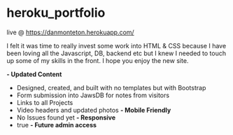 # heroku_portfolio

live @ https://danmonteton.herokuapp.com/

I felt it was time to really invest some work into HTML & CSS because I have been loving all the Javascript, DB, backend etc but I knew I needed to touch up some of my skills in the front. I hope you enjoy the new site.

**- Updated Content**
   * Designed, created, and built with no templates but with Bootstrap
   * Form submission into JawsDB for notes from visitors
   * Links to all Projects
   * Video headers and updated photos
**- Mobile Friendly**
   * No Issues found yet
**- Responsive**
  * true
**- Future admin access**

